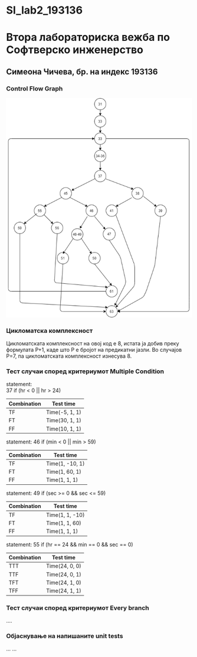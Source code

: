 # SI_lab2_193136
# Втора лабораториска вежба по Софтверско инженерство

## Симеона Чичева, бр. на индекс 193136

###  Control Flow Graph

![Control Flow Graph](CFG1.png)

### Цикломатска комплексност

Цикломатската комплексност на овој код е 8, истата ја добив преку формулата P+1, каде што P е бројот на предикатни јазли. Во случајoв P=7, па цикломатската комплексност изнесува 8.

### Тест случаи според критериумот  Multiple Condition

statement:  
37 if (hr < 0 || hr > 24)

| Combination | Test time |
| ----------- | --------- |
| TF | Time(-5, 1, 1) |
| FT | Time(30, 1, 1) |
| FF | Time(10, 1, 1) |



statement:
46 if (min < 0 || min > 59)

| Combination | Test time |
| ----------- | --------- |
| TF | Time(1, -10, 1) |
| FT | Time(1, 60, 1) |
| FF | Time(1, 1, 1) |


statement:
49 if (sec >= 0 && sec <= 59)

| Combination | Test time |
| ----------- | --------- |
| TF | Time(1, 1, -10) |
| FT | Time(1, 1, 60) |
| FF | Time(1, 1, 1) |



statement:
55 if (hr == 24 && min == 0 && sec == 0)

| Combination | Test time |
| ----------- | --------- |
| TTT | Time(24, 0, 0) |
| TTF | Time(24, 0, 1) |
| TFT | Time(24, 1, 0) |
| TFF | Time(24, 1, 1) |

### Тест случаи според критериумот Every branch

.... 

### Објаснување на напишаните unit tests

...
...
